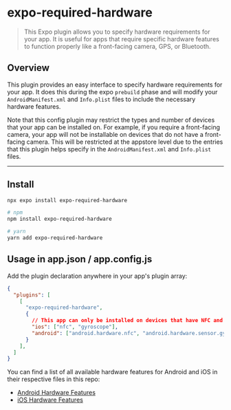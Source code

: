 # expo-required-hardware

> This Expo plugin allows you to specify hardware requirements for your app. It is useful for apps that require specific hardware features to function properly like a front-facing camera, GPS, or Bluetooth.

## Overview

This plugin provides an easy interface to specify hardware requirements for your app. It does this during the expo `prebuild` phase and will modify your `AndroidManifest.xml` and `Info.plist` files to include the necessary hardware features.

Note that this config plugin may restrict the types and number of devices that your app can be installed on. For example, if you require a front-facing camera, your app will not be installable on devices that do not have a front-facing camera. This will be restricted at the appstore level due to the entries that this plugin helps specify in the `AndroidManifest.xml` and `Info.plist` files. 

---

## Install


```sh
npx expo install expo-required-hardware

# npm
npm install expo-required-hardware

# yarn
yarn add expo-required-hardware
```

## Usage in app.json / app.config.js

Add the plugin declaration anywhere in your app's plugin array:

```json
{
  "plugins": [
    [
      "expo-required-hardware",
      {
        // This app can only be installed on devices that have NFC and a gyroscope
        "ios": ["nfc", "gyroscope"],
        "android": ["android.hardware.nfc", "android.hardware.sensor.gyroscope"]
      }
    ],
  ]
}
```

You can find a list of all available hardware features for Android and iOS in their respective files in this repo:

- [Android Hardware Features](./src/valid-features/android.ts)
- [iOS Hardware Features](./src/valid-features/ios.ts)